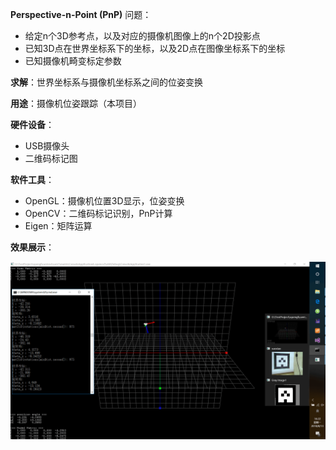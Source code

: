 **Perspective-n-Point (PnP)** 问题：

- 给定n个3D参考点，以及对应的摄像机图像上的n个2D投影点
- 已知3D点在世界坐标系下的坐标，以及2D点在图像坐标系下的坐标
- 已知摄像机畸变标定参数

**求解**：世界坐标系与摄像机坐标系之间的位姿变换

**用途**：摄像机位姿跟踪（本项目）



**硬件设备**：

- USB摄像头
- 二维码标记图

**软件工具**：

- OpenGL：摄像机位置3D显示，位姿变换
- OpenCV：二维码标记识别，PnP计算
- Eigen：矩阵运算

**效果展示**：

![](https://github.com/xxpcb/PnP-Camera/blob/master/pnp-camera.png)

